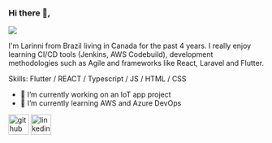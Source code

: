 ### Hi there 👋,  
![](https://www.canva.com/design/DAE8eHUuoZg/xzHtvuw1nbcYhFpCXMHuAA/view?utm_content=DAE8eHUuoZg&utm_campaign=share_your_design&utm_medium=link&utm_source=shareyourdesignpanel)

I'm Larinni from Brazil living in Canada for the past 4 years. I really enjoy learning CI/CD tools (Jenkins, AWS Codebuild), development methodologies such as Agile and frameworks like React, Laravel and Flutter.  

Skills: Flutter / REACT / Typescript / JS / HTML / CSS 

- 🔭 I’m currently working on an IoT app project 
- 🌱 I’m currently learning AWS and Azure DevOps 


[<img src='https://cdn.jsdelivr.net/npm/simple-icons@3.0.1/icons/github.svg' alt='github' height='40'>](https://github.com/https://github.com/larinnim)  [<img src='https://cdn.jsdelivr.net/npm/simple-icons@3.0.1/icons/linkedin.svg' alt='linkedin' height='40'>](https://www.linkedin.com/in/https://www.linkedin.com/in/larinni//)  

